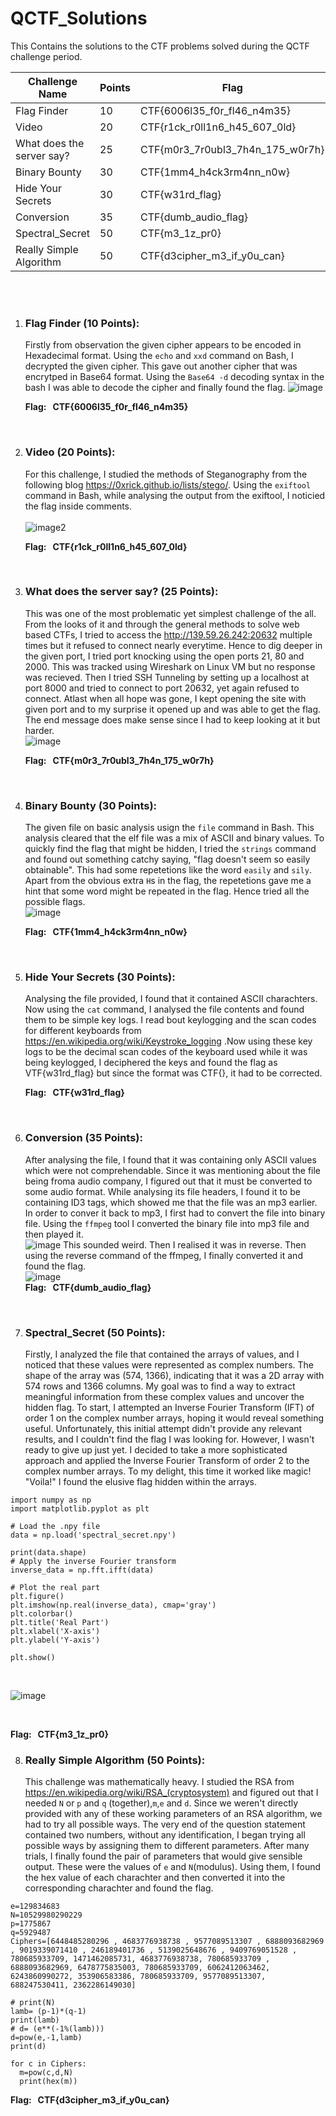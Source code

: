 # QCTF_Solutions
This Contains the solutions to the CTF problems solved during the QCTF challenge period.

| Challenge Name    | Points | Flag   |
| -------- | --- | ------------ |
| Flag Finder    | 10  | CTF{6006l35_f0r_fl46_n4m35}     |
| Video      | 20  | CTF{r1ck_r0ll1n6_h45_607_0ld}     |
| What does the server say?  | 25  | CTF{m0r3_7r0ubl3_7h4n_175_w0r7h}    |
| Binary Bounty  | 30  | CTF{1mm4_h4ck3rm4nn_n0w}    |
| Hide Your Secrets  | 30  | CTF{w31rd_flag}    |
| Conversion  | 35  | CTF{dumb_audio_flag}    |
| Spectral_Secret  | 50  | CTF{m3_1z_pr0}    |
| Really Simple Algorithm  | 50  | CTF{d3cipher_m3_if_y0u_can}    |

<br>
<br>

1. ### **Flag Finder (10 Points):**<br>
   Firstly from observation the given cipher appears to be encoded in Hexadecimal format. Using the ```echo``` and ```xxd``` command on Bash, I decrypted the given cipher. This
   gave out another cipher that was encrytped in Base64 format. Using the ```Base64 -d``` decoding syntax in the bash I was able to decode the cipher and finally found the flag.
   ![image](/Images/CTF1sol.png)
   
   **Flag: &nbsp;&nbsp;CTF{6006l35_f0r_fl46_n4m35}**

<br>

2. ### **Video (20 Points):**<br>
   For this challenge, I studied the methods of Steganography from the following blog https://0xrick.github.io/lists/stego/. Using the `exiftool` command in Bash, while analysing
   the output from the exiftool, I noticied the flag inside comments.<br>
   <br>
   ![image2](/Images/CTF2sol.png)

   **Flag: &nbsp;&nbsp;CTF{r1ck_r0ll1n6_h45_607_0ld}**
<br>

3. ### **What does the server say? (25 Points):**<br>
   This was one of the most problematic yet simplest challenge of the all. From the looks of it and through the general methods to solve web based CTFs, I tried to access the
   http://139.59.26.242:20632 multiple times but it refused to connect nearly everytime. Hence to dig deeper in the given port, I tried port knocking using the open ports 21, 80 and 2000. This was tracked using Wireshark on Linux VM but no response was recieved. Then I tried SSH Tunneling by setting up a localhost at port 8000 and tried to connect to port 20632, yet again refused to connect. Atlast when all hope was gone, I kept opening the site with given port and to my surprise it opened up and was able to get the flag. The end message does make sense since I had to keep looking at it but harder.
   <br>
   ![image](/Images/CTF3sol.png)

   **Flag: &nbsp;&nbsp;CTF{m0r3_7r0ubl3_7h4n_175_w0r7h}**
<br>

4. ### **Binary Bounty (30 Points):**<br>
   The given file on basic analysis usign the `file` command in Bash. This analysis cleared that the elf file was a mix of ASCII and binary values. To quickly find the flag that might be hidden, I tried the `strings` command and found out something catchy saying, "flag doesn't seem so easily obtainable". This had some repetetions like the word `easily` and `sily`. Apart from the obvious extra `H`s in the flag, the repetetions gave me a hint that some word might be repeated in the flag. Hence tried all the possible flags.
   <br>
   ![image](/Images/CTF4sol.png)

   **Flag: &nbsp;&nbsp;CTF{1mm4_h4ck3rm4nn_n0w}**
<br>

5. ### **Hide Your Secrets (30 Points):**<br>
   Analysing the file provided, I found that it contained ASCII charachters. Now using the `cat` command, I analysed the file contents and found them to be simple key logs. I read bout keylogging and the scan codes for different keyboards from https://en.wikipedia.org/wiki/Keystroke_logging .Now using these key logs to be the decimal scan codes of the keyboard used while it was being keylogged, I deciphered the keys and found the flag as VTF{w31rd_flag} but since the format was CTF{}, it had to be corrected.

   **Flag: &nbsp;&nbsp;CTF{w31rd_flag}**
<br>

6. ### **Conversion (35 Points):**<br>
   After analysing the file, I found that it was containing only ASCII values which were not comprehendable. Since it was mentioning about the file being froma audio company, I figured out that it must be converted to some audio format. While analysing its file headers, I found it to be containing ID3 tags, which showed me that the file was an mp3 earlier. In order to conver it back to mp3, I first had to convert the file into binary file. Using the `ffmpeg` tool I converted the binary file into mp3 file and then played it. <br>
   ![image](/Images/convfirststep.png)
This sounded weird. Then I realised it was in reverse. Then using the reverse command of the ffmpeg, I finally converted it and found the flag.<br>
   ![image](/Images/confrombintomp4.png)
   <br>
   **Flag: &nbsp;&nbsp;CTF{dumb_audio_flag}**
<br>

7. ### **Spectral_Secret (50 Points):**<br>
   Firstly, I analyzed the file that contained the arrays of values, and I noticed that these values were represented as complex numbers. The shape of the array was (574, 1366), indicating that it was a 2D array with 574 rows and 1366 columns. My goal was to find a way to extract meaningful information from these complex values and uncover the hidden flag. To start, I attempted an Inverse Fourier Transform (IFT) of order 1 on the complex number arrays, hoping it would reveal something useful. Unfortunately, this initial attempt didn't provide any relevant results, and I couldn't find the flag I was looking for. However, I wasn't ready to give up just yet. I decided to take a more sophisticated approach and applied the Inverse Fourier Transform of order 2 to the complex number arrays. To my delight, this time it worked like magic! "Voila!" I found the elusive flag hidden within the arrays.

```
import numpy as np
import matplotlib.pyplot as plt

# Load the .npy file
data = np.load('spectral_secret.npy')

print(data.shape)
# Apply the inverse Fourier transform
inverse_data = np.fft.ifft(data)

# Plot the real part
plt.figure()
plt.imshow(np.real(inverse_data), cmap='gray')
plt.colorbar()
plt.title('Real Part')
plt.xlabel('X-axis')
plt.ylabel('Y-axis')

plt.show()
```
<br>

   ![image](/Images/CTF7sol.png)

   <br>
   
   **Flag: &nbsp;&nbsp;CTF{m3_1z_pr0}**
<br>



8. ### **Really Simple Algorithm (50 Points):**<br>
   This challenge was mathematically heavy. I studied the RSA from https://en.wikipedia.org/wiki/RSA_(cryptosystem) and figured out that I needed `N` or `p` and `q` (together),`m`,`e` and `d`. Since we weren't directly provided with any of these working parameters of an RSA algorithm, we had to try all possible ways. The very end of the question statement contained two numbers, without any identification, I began trying all possible ways by assigning them to different parameters. After many trials, I finally found the pair of parameters that would give sensible output. These were the values of `e` and `N`(modulus). Using them, I found the hex value of each charachter and then converted it into the corresponding charachter and found the flag.


```
e=129834683
N=10529980290229
p=1775867
q=5929487
Ciphers=[6448485280296 , 4683776938738 , 9577089513307 , 6888093682969 , 9019339071410 , 246189401736 , 5139025648676 , 9409769051528 , 780685933709, 1471462085731, 4683776938738, 780685933709 , 6888093682969, 6478775835003, 780685933709, 6062412063462, 6243860990272, 353906583386, 780685933709, 9577089513307, 688247530411, 2362286149030]

# print(N)
lamb= (p-1)*(q-1)
print(lamb)
# d= (e**(-1%(lamb)))
d=pow(e,-1,lamb)
print(d)

for c in Ciphers:
  m=pow(c,d,N)
  print(hex(m))
```
   **Flag: &nbsp;&nbsp;CTF{d3cipher_m3_if_y0u_can}**
<br>
